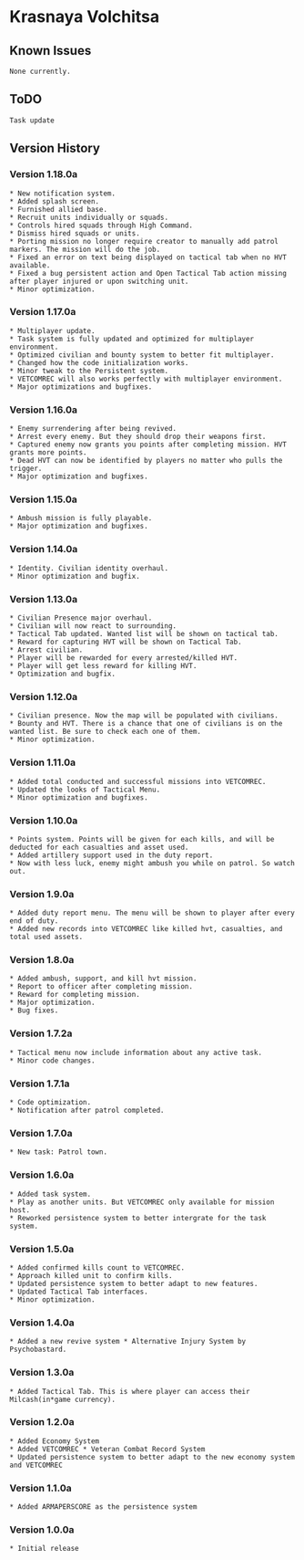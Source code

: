 # Krasnaya Volchitsa

## Known Issues
    None currently.
## ToDO
    Task update
## Version History

### Version 1.18.0a
    * New notification system.
    * Added splash screen.
    * Furnished allied base.
    * Recruit units individually or squads. 
    * Controls hired squads through High Command.
    * Dismiss hired squads or units.
    * Porting mission no longer require creator to manually add patrol markers. The mission will do the job.
    * Fixed an error on text being displayed on tactical tab when no HVT available.
    * Fixed a bug persistent action and Open Tactical Tab action missing after player injured or upon switching unit.
    * Minor optimization.

### Version 1.17.0a
    * Multiplayer update.
    * Task system is fully updated and optimized for multiplayer environment.
    * Optimized civilian and bounty system to better fit multiplayer.
    * Changed how the code initialization works.
    * Minor tweak to the Persistent system.
    * VETCOMREC will also works perfectly with multiplayer environment.
    * Major optimizations and bugfixes.

### Version 1.16.0a
    * Enemy surrendering after being revived.
    * Arrest every enemy. But they should drop their weapons first.
    * Captured enemy now grants you points after completing mission. HVT grants more points.
    * Dead HVT can now be identified by players no matter who pulls the trigger.
    * Major optimization and bugfixes.

### Version 1.15.0a
    * Ambush mission is fully playable.
    * Major optimization and bugfixes.

### Version 1.14.0a
    * Identity. Civilian identity overhaul.
    * Minor optimization and bugfix.

### Version 1.13.0a
    * Civilian Presence major overhaul.
    * Civilian will now react to surrounding. 
    * Tactical Tab updated. Wanted list will be shown on tactical tab.
    * Reward for capturing HVT will be shown on Tactical Tab.
    * Arrest civilian.
    * Player will be rewarded for every arrested/killed HVT.
    * Player will get less reward for killing HVT.
    * Optimization and bugfix.

### Version 1.12.0a
    * Civilian presence. Now the map will be populated with civilians.
    * Bounty and HVT. There is a chance that one of civilians is on the wanted list. Be sure to check each one of them. 
    * Minor optimization.

### Version 1.11.0a
    * Added total conducted and successful missions into VETCOMREC.
    * Updated the looks of Tactical Menu.
    * Minor optimization and bugfixes.

### Version 1.10.0a
    * Points system. Points will be given for each kills, and will be deducted for each casualties and asset used. 
    * Added artillery support used in the duty report.
    * Now with less luck, enemy might ambush you while on patrol. So watch out.

### Version 1.9.0a
    * Added duty report menu. The menu will be shown to player after every end of duty.
    * Added new records into VETCOMREC like killed hvt, casualties, and total used assets.

### Version 1.8.0a
    * Added ambush, support, and kill hvt mission.
    * Report to officer after completing mission.
    * Reward for completing mission.
    * Major optimization.
    * Bug fixes.

### Version 1.7.2a
    * Tactical menu now include information about any active task.
    * Minor code changes.

### Version 1.7.1a
    * Code optimization. 
    * Notification after patrol completed.

### Version 1.7.0a
    * New task: Patrol town. 

### Version 1.6.0a
    * Added task system.
    * Play as another units. But VETCOMREC only available for mission host.
    * Reworked persistence system to better intergrate for the task system. 

### Version 1.5.0a
    * Added confirmed kills count to VETCOMREC.
    * Approach killed unit to confirm kills.
    * Updated persistence system to better adapt to new features. 
    * Updated Tactical Tab interfaces.
    * Minor optimization.

### Version 1.4.0a
    * Added a new revive system * Alternative Injury System by Psychobastard. 

### Version 1.3.0a
    * Added Tactical Tab. This is where player can access their Milcash(in*game currency).

### Version 1.2.0a
    * Added Economy System
    * Added VETCOMREC * Veteran Combat Record System
    * Updated persistence system to better adapt to the new economy system and VETCOMREC

### Version 1.1.0a
    * Added ARMAPERSCORE as the persistence system

### Version 1.0.0a
    * Initial release
